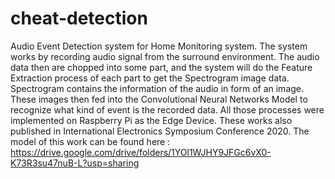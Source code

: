 # cheat-detection
Audio Event Detection system for Home Monitoring system. The system works by recording audio signal from the surround environment. The audio data then are chopped into some part, and the system will do the Feature Extraction process of each part to get the Spectrogram image data. Spectrogram contains the information of the audio in form of an image. These images then fed into the Convolutional Neural Networks Model to recognize what kind of event is the recorded data. All those processes were implemented on Raspberry Pi as the Edge Device. These works also published in International Electronics Symposium Conference 2020.
The model of this work can be found here : https://drive.google.com/drive/folders/1YOl1WJHY9JFGc6vX0-K73R3su47nuB-L?usp=sharing
